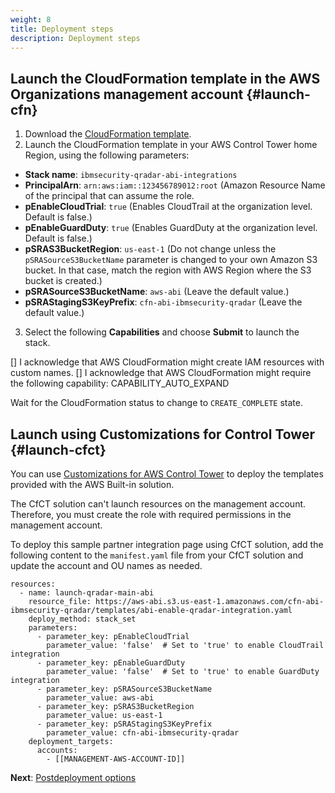 ```yaml
---
weight: 8
title: Deployment steps
description: Deployment steps
---
```


## Launch the CloudFormation template in the AWS Organizations management account {#launch-cfn}

1. Download the [CloudFormation template](https://github.com/aws-ia/cfn-abi-ibmsecurity-qradar/blob/main/templates/abi-enable-qradar-integration.yaml).
2. Launch the CloudFormation template in your AWS Control Tower home Region, using the following parameters:

* **Stack name**: `ibmsecurity-qradar-abi-integrations`
* **PrincipalArn**: `arn:aws:iam::123456789012:root` (Amazon Resource Name of the principal that can assume the role.
* **pEnableCloudTrial**: `true` (Enables CloudTrail at the organization level. Default is false.)
* **pEnableGuardDuty**: `true` (Enables GuardDuty at the organization level. Default is false.)
* **pSRAS3BucketRegion**: `us-east-1` (Do not change unless the `pSRASourceS3BucketName` parameter is changed to your own Amazon S3 bucket. In that case, match the region with AWS Region where the S3 bucket is created.)
* **pSRASourceS3BucketName**: `aws-abi` (Leave the default value.)
* **pSRAStagingS3KeyPrefix**: `cfn-abi-ibmsecurity-qradar` (Leave the default value.)

3. Select the following **Capabilities** and choose **Submit** to launch the stack.

[] I acknowledge that AWS CloudFormation might create IAM resources with custom names.
[] I acknowledge that AWS CloudFormation might require the following capability: CAPABILITY_AUTO_EXPAND

Wait for the CloudFormation status to change to `CREATE_COMPLETE` state.

## Launch using Customizations for Control Tower {#launch-cfct}

You can use [Customizations for AWS Control Tower](https://aws.amazon.com/solutions/implementations/customizations-for-aws-control-tower/) to deploy the templates provided with the AWS Built-in solution. 

The CfCT solution can't launch resources on the management account. Therefore, you must create the role with required permissions in the management account.

To deploy this sample partner integration page using CfCT solution, add the following content to the `manifest.yaml` file from your CfCT solution and update the account and OU names as needed.

```
resources:
  - name: launch-qradar-main-abi
    resource_file: https://aws-abi.s3.us-east-1.amazonaws.com/cfn-abi-ibmsecurity-qradar/templates/abi-enable-qradar-integration.yaml
    deploy_method: stack_set
    parameters:
      - parameter_key: pEnableCloudTrial
        parameter_value: 'false'  # Set to 'true' to enable CloudTrail integration
      - parameter_key: pEnableGuardDuty
        parameter_value: 'false'  # Set to 'true' to enable GuardDuty integration
      - parameter_key: pSRASourceS3BucketName
        parameter_value: aws-abi
      - parameter_key: pSRAS3BucketRegion
        parameter_value: us-east-1
      - parameter_key: pSRAStagingS3KeyPrefix
        parameter_value: cfn-abi-ibmsecurity-qradar
    deployment_targets:
      accounts:
        - [[MANAGEMENT-AWS-ACCOUNT-ID]]

```

**Next**: [Postdeployment options](/post-deployment-steps/index.html) 

